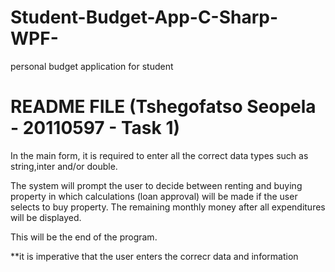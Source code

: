 # Student-Budget-App-C-Sharp-WPF-
personal budget application for student

README FILE (Tshegofatso Seopela - 20110597 - Task 1)
=====================================================

In the main form, it is required to enter all the correct data types
such as string,inter and/or double.

The system will prompt the user to decide between renting and buying property
in which calculations (loan approval) will be made if the user selects to buy
property. The remaining monthly money after all expenditures will be displayed. 

This will be the end of the program.

**it is imperative that the user enters the correcr data and information

